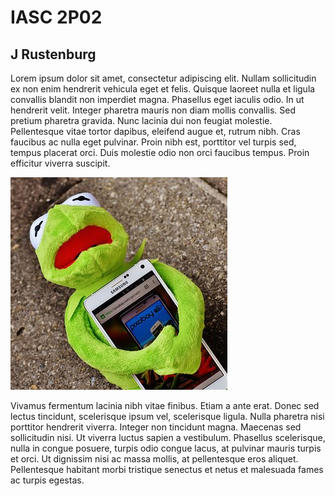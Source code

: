 # IASC 2P02
## J Rustenburg

Lorem ipsum dolor sit amet, consectetur adipiscing elit. Nullam sollicitudin ex non enim hendrerit vehicula eget et felis. Quisque laoreet nulla et ligula convallis blandit non imperdiet magna. Phasellus eget iaculis odio. In ut hendrerit velit. Integer pharetra mauris non diam mollis convallis. Sed pretium pharetra gravida. Nunc lacinia dui non feugiat molestie. Pellentesque vitae tortor dapibus, eleifend augue et, rutrum nibh. Cras faucibus ac nulla eget pulvinar. Proin nibh est, porttitor vel turpis sed, tempus placerat orci. Duis molestie odio non orci faucibus tempus. Proin efficitur viverra suscipit.

![](images2/kermit-1704932__340.jpg)

Vivamus fermentum lacinia nibh vitae finibus. Etiam a ante erat. Donec sed lectus tincidunt, scelerisque ipsum vel, scelerisque ligula. Nulla pharetra nisi porttitor hendrerit viverra. Integer non tincidunt magna. Maecenas sed sollicitudin nisi. Ut viverra luctus sapien a vestibulum. Phasellus scelerisque, nulla in congue posuere, turpis odio congue lacus, at pulvinar mauris turpis et orci. Ut dignissim nisi ac massa mollis, at pellentesque eros aliquet. Pellentesque habitant morbi tristique senectus et netus et malesuada fames ac turpis egestas.
